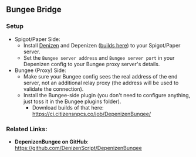 Bungee Bridge
-------------

### Setup

- Spigot/Paper Side:
    - Install [Denizen](https://github.com/DenizenScript/Denizen) and Depenizen ([builds here](https://ci.citizensnpcs.co/job/Depenizen/)) to your Spigot/Paper server.
    - Set the `Bungee server address` and `Bungee server port` in your Depenizen config to your Bungee proxy server's details.
- Bungee (Proxy) Side:
    - Make sure your Bungee config sees the real address of the end server, not an additional relay proxy (the address will be used to validate the connection).
    - Install the Bungee-side plugin (you don't need to configure anything, just toss it in the Bungee plugins folder).
        - Download builds of that here: https://ci.citizensnpcs.co/job/DepenizenBungee/

### Related Links:

- **DepenizenBungee on GitHub**: https://github.com/DenizenScript/DepenizenBungee
